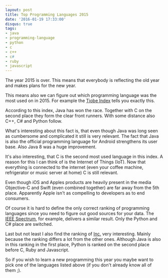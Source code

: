 ```yaml
---
layout: post
title: Top Programming Languages 2015
date: '2016-01-19 17:33:00'
disqus: true
tags:
- java
- programming-language
- python
- c
- c++
- c#
- ruby
- javascript
---
```


The year 2015 is over. This means that everybody is reflecting the old year and makes plans for the new year.

This means also we can figure out which programming language was the most used on in 2015. For example the [Tiobe Index](http://www.tiobe.com/index.php/content/paperinfo/tpci/index.html) tells you exactly this.

According to this index, Java has won the race. Together with C on the second place they form the clear front runners. With some distance also C++, C# and Python follow.

What's interesting about this fact is, that even though Java was long seen as cumbersome and complicated it still is very relevant. The fact that Java is also the official programming language for Android strengthens its user base. Also Java 8 was a huge improvement.

It's also interesting, that C is the second most used language in this index. A reason for this I can think of is the Internet of Things (IoT). Now that everything is connected to the internet (even your coffee machine, refrigerator or music server at home) C is still relevant.

Even though iOS and Apples products are heavily present in the media Objective-C and Swift (even combined together) are far away from the 5th place. Apparently Apple isn't as compelling to developers as to end consumers.

Of course it is hard to define the only correct ranking of programming languages since you need to figure out good sources for your data. The [IEEE Spectrum](http://spectrum.ieee.org/computing/software/the-2015-top-ten-programming-languages), for example, delivers a similar result. Only the Python and C# place are switched.

Last but not least I also find the ranking of [Inc.](http://www.inc.com/larry-kim/10-most-popular-programming-languages-today.html) very interesting. Mainly because the ranking differs a lot from the other ones. Although Java is also in this ranking in the first place, Python is ranked on the second place before C, Ruby and Javascript.

So if you wish to learn a new programming this year you maybe want to pick one of the languages listed above (if you don't already know all of them ;).
